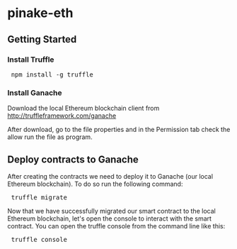 # pinake-eth

## Getting Started

### Install Truffle

<pre> npm install -g truffle </pre>

### Install Ganache

Download the local Ethereum blockchain client from http://truffleframework.com/ganache

After download, go to the file properties and in the Permission tab check the allow run the file as program.

## Deploy contracts to Ganache

After creating the contracts we need to deploy it to Ganache (our local Ethereum blockchain). To do so run the following command:

<pre> truffle migrate </pre>

Now that we have successfully migrated our smart contract to the local Ethereum blockchain, let's open the console to interact with the smart contract. 
You can open the truffle console from the command line like this:

<pre> truffle console </pre>
